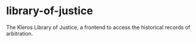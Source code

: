 # library-of-justice
The Kleros Library of Justice, a frontend to access the historical records of arbitration.
